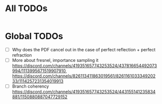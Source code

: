 # All TODOs
```tasks
```

# Global TODOs
- [ ] Why does the PDF cancel out in the case of perfect reflection + perfect refraction
- [ ] More about fresnel, importance sampling it https://discord.com/channels/419351657743253524/437816654492073994/1113995671519907910, https://discord.com/channels/826113411863019561/826116103334920233/1114257231354019913
- [ ] Branch coherency https://discord.com/channels/419351657743253524/443155141235834881/1150880887047729152